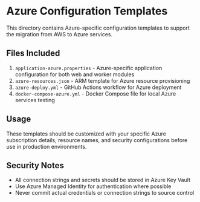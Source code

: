 # Azure Configuration Templates

This directory contains Azure-specific configuration templates to support the migration from AWS to Azure services.

## Files Included

1. `application-azure.properties` - Azure-specific application configuration for both web and worker modules
2. `azure-resources.json` - ARM template for Azure resource provisioning
3. `azure-deploy.yml` - GitHub Actions workflow for Azure deployment
4. `docker-compose-azure.yml` - Docker Compose file for local Azure services testing

## Usage

These templates should be customized with your specific Azure subscription details, resource names, and security configurations before use in production environments.

## Security Notes

- All connection strings and secrets should be stored in Azure Key Vault
- Use Azure Managed Identity for authentication where possible
- Never commit actual credentials or connection strings to source control